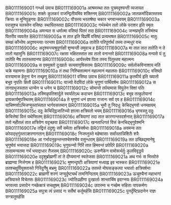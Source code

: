 BR0111169001    गन्धर्व उवाच
BR0111169001a	आश्रमस्था ततः पुत्रमदृश्यन्ती व्यजायत
BR0111169001c	शक्तेः कुलकरं राजन्द्वितीयमिव शक्तिनम्
BR0111169002a	जातकर्मादिकास्तस्य क्रियाः स मुनिपुङ्गवः
BR0111169002c	पौत्रस्य भरतश्रेष्ठ चकार भगवान्स्वयम्
BR0111169003a	परासुश्च यतस्तेन वसिष्ठः स्थापितस्तदा
BR0111169003c	गर्भस्थेन ततो लोके पराशर इति स्मृतः
BR0111169004a	अमन्यत स धर्मात्मा वसिष्ठं पितरं तदा
BR0111169004c	जन्मप्रभृति तस्मिंश्च पितरीव व्यवर्तत
BR0111169005a	स तात इति विप्रर्षिं वसिष्ठं प्रत्यभाषत
BR0111169005c	मातुः समक्षं कौन्तेय अदृश्यन्त्याः परन्तप
BR0111169006a	तातेति परिपूर्णार्थं तस्य तन्मधुरं वचः
BR0111169006c	अदृश्यन्त्यश्रुपूर्णाक्षी शृण्वन्ती तमुवाच ह
BR0111169007a	मा तात तात तातेति न ते तातो महामुनिः
BR0111169007c	रक्षसा भक्षितस्तात तव तातो वनान्तरे
BR0111169008a	मन्यसे यं तु तातेति नैष तातस्तवानघ
BR0111169008c	आर्यस्त्वेष पिता तस्य पितुस्तव महात्मनः
BR0111169009a	स एवमुक्तो दुःखार्तः सत्यवागृषिसत्तमः
BR0111169009c	सर्वलोकविनाशाय मतिं चक्रे महामनाः
BR0111169010a	तं तथा निश्चितात्मानं महात्मानं महातपाः
BR0111169010c	वसिष्ठो वारयामास हेतुना येन तच्छृणु
BR0111169011    वसिष्ठ उवाच
BR0111169011a	कृतवीर्य इति ख्यातो बभूव नृपतिः क्षितौ
BR0111169011c	याज्यो वेदविदां लोके भृगूणां पार्थिवर्षभः
BR0111169012a	स तानग्रभुजस्तात धान्येन च धनेन च
BR0111169012c	सोमान्ते तर्पयामास विपुलेन विशां पतिः
BR0111169013a	तस्मिन्नृपतिशार्दूले स्वर्यातेऽथ कदाचन
BR0111169013c	बभूव तत्कुलेयानां द्रव्यकार्यमुपस्थितम्
BR0111169014a	ते भृगूणां धनं ज्ञात्वा राजानः सर्व एव ह
BR0111169014c	याचिष्णवोऽभिजग्मुस्तांस्तात भार्गवसत्तमान्
BR0111169015a	भूमौ तु निदधुः केचिद्भृगवो धनमक्षयम्
BR0111169015c	ददुः केचिद्द्विजातिभ्यो ज्ञात्वा क्षत्रियतो भयम्
BR0111169016a	भृगवस्तु ददुः केचित्तेषां वित्तं यथेप्सितम्
BR0111169016c	क्षत्रियाणां तदा तात कारणान्तरदर्शनात्
BR0111169017a	ततो महीतलं तात क्षत्रियेण यदृच्छया
BR0111169017c	खनताधिगतं वित्तं केनचिद्भृगुवेश्मनि
BR0111169017e	तद्वित्तं ददृशुः सर्वे समेताः क्षत्रियर्षभाः
BR0111169018a	अवमन्य ततः कोपाद्भृगूंस्ताञ्शरणागतान्
BR0111169018c	निजघ्नुस्ते महेष्वासाः सर्वांस्तान्निशितैः शरैः
BR0111169018e	आ गर्भादनुकृन्तन्तश्चेरुश्चैव वसुन्धराम्
BR0111169019a	तत उच्छिद्यमानेषु भृगुष्वेवं भयात्तदा
BR0111169019c	भृगुपत्न्यो गिरिं तात हिमवन्तं प्रपेदिरे
BR0111169020a	तासामन्यतमा गर्भं भयाद्दाधार तैजसम्
BR0111169020c	ऊरुणैकेन वामोरूर्भर्तुः कुलविवृद्धये
BR0111169020e	ददृशुर्ब्राह्मणीं तां ते दीप्यमानां स्वतेजसा
BR0111169021a	अथ गर्भः स भित्त्वोरुं ब्राह्मण्या निर्जगाम ह
BR0111169021c	मुष्णन्दृष्टीः क्षत्रियाणां मध्याह्न इव भास्करः
BR0111169021e	ततश्चक्षुर्वियुक्तास्ते गिरिदुर्गेषु बभ्रमुः
BR0111169022a	ततस्ते मोघसङ्कल्पा भयार्ताः क्षत्रियर्षभाः
BR0111169022c	ब्राह्मणीं शरणं जग्मुर्दृष्ट्यर्थं तामनिन्दिताम्
BR0111169023a	ऊचुश्चैनां महाभागां क्षत्रियास्ते विचेतसः
BR0111169023c	ज्योतिःप्रहीणा दुःखार्ताः शान्तार्चिष इवाग्नयः
BR0111169024a	भगवत्याः प्रसादेन गच्छेत्क्षत्रं सचक्षुषम्
BR0111169024c	उपारम्य च गच्छेम सहिताः पापकर्मणः
BR0111169025a	सपुत्रा त्वं प्रसादं नः सर्वेषां कर्तुमर्हसि
BR0111169025c	पुनर्दृष्टिप्रदानेन राज्ञः सन्त्रातुमर्हसि
